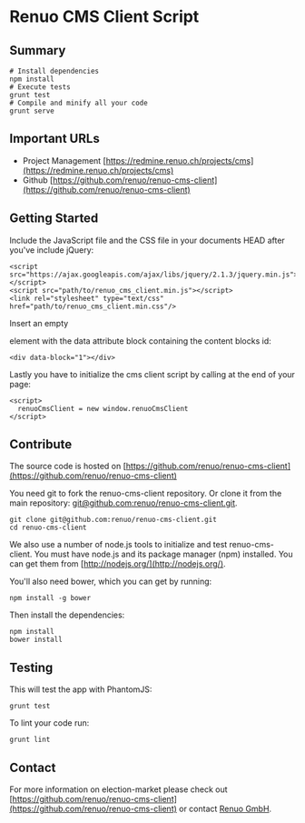 # Renuo CMS Client Script

## Summary

```
# Install dependencies
npm install
# Execute tests
grunt test
# Compile and minify all your code
grunt serve
```

## Important URLs

* Project Management [https://redmine.renuo.ch/projects/cms](https://redmine.renuo.ch/projects/cms)
* Github [https://github.com/renuo/renuo-cms-client](https://github.com/renuo/renuo-cms-client)


## Getting Started

Include the JavaScript file and the CSS file in your documents HEAD after you've include jQuery:
 
```
<script src="https://ajax.googleapis.com/ajax/libs/jquery/2.1.3/jquery.min.js"></script>
<script src="path/to/renuo_cms_client.min.js"></script>
<link rel="stylesheet" type="text/css" href="path/to/renuo_cms_client.min.css"/>
```

Insert an empty <div> element with the data attribute block containing the content blocks id:

```
<div data-block="1"></div>
```

Lastly you have to initialize the cms client script by calling at the end of your page:

```
<script>
  renuoCmsClient = new window.renuoCmsClient
</script>
```

## Contribute

The source code is hosted on [https://github.com/renuo/renuo-cms-client](https://github.com/renuo/renuo-cms-client)

You need git to fork the renuo-cms-client repository. Or clone it from the main repository:
[git@github.com:renuo/renuo-cms-client.git](git@github.com:renuo/renuo-cms-client.git).

```
git clone git@github.com:renuo/renuo-cms-client.git
cd renuo-cms-client
```

We also use a number of node.js tools to initialize and test renuo-cms-client. You must have node.js and
its package manager (npm) installed.  You can get them from [http://nodejs.org/](http://nodejs.org/).

You'll also need bower, which you can get by running:

```
npm install -g bower
```

Then install the dependencies:

```
npm install
bower install
```

## Testing

This will test the app with PhantomJS:

```
grunt test
```

To lint your code run:

```
grunt lint
```

## Contact

For more information on election-market please check out
[https://github.com/renuo/renuo-cms-client](https://github.com/renuo/renuo-cms-client)
or contact [Renuo GmbH](info@renuo.ch).
